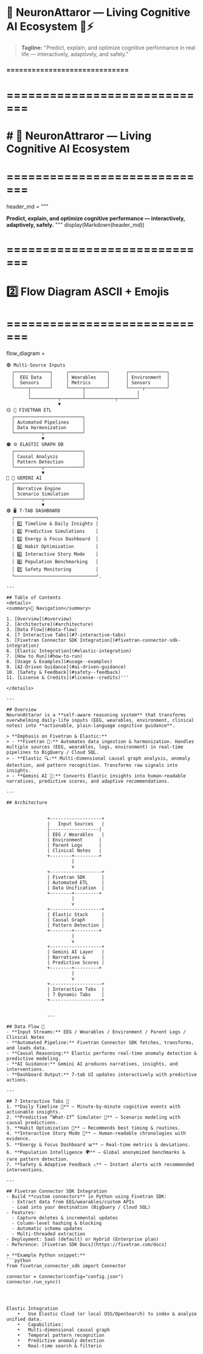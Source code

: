 # 🌟 NeuronAttaror — Living Cognitive AI Ecosystem 🧠⚡

> **Tagline:** "Predict, explain, and optimize cognitive performance in real life — interactively, adaptively, and safely."

### =============================


# =============================
# # 🚀 NeuronAttraror — Living Cognitive AI Ecosystem
# =============================
header_md = """


**Predict, explain, and optimize cognitive performance — interactively, adaptively, safely.**
"""
display(Markdown(header_md))

# =============================
# 2️⃣ Flow Diagram ASCII + Emojis
# =============================
flow_diagram =
```text
🟢 Multi-Source Inputs
  ┌─────────────┐     ┌──────────────┐      ┌──────────────┐
  │  EEG Data   │     │ Wearables    │      │ Environment  │
  │  Sensors    │     │ Metrics      │      │ Sensors      │
  └─────┬───────┘     └─────┬────────┘      └─────┬────────┘
        │                   │                   │
        └──────────┬────────┴───────────┬───────┘
                   ▼
🟡 🔗 FIVETRAN ETL
  ┌─────────────────────────┐
  │ Automated Pipelines     │
  │ Data Harmonization      │
  └──────────┬──────────────┘
             ▼
🟠 🌐 ELASTIC GRAPH DB
  ┌─────────────────────────┐
  │ Causal Analysis         │
  │ Pattern Detection       │
  └──────────┬──────────────┘
             ▼
🔵 🤖 GEMINI AI
  ┌─────────────────────────┐
  │ Narrative Engine        │
  │ Scenario Simulation     │
  └──────────┬──────────────┘
             ▼
🟣 🖥️ 7-TAB DASHBOARD
  ┌──────────────────────────────┐
  │ 1️⃣ Timeline & Daily Insights │
  │ 2️⃣ Predictive Simulations    │
  │ 3️⃣ Energy & Focus Dashboard  │
  │ 4️⃣ Habit Optimization        │
  │ 5️⃣ Interactive Story Mode    │
  │ 6️⃣ Population Benchmarking   │
  │ 7️⃣ Safety Monitoring         │
  └──────────────────────────────┘.

---

## Table of Contents
<details>
<summary>📂 Navigation</summary>

1. [Overview](#overview)
2. [Architecture](#architecture)
3. [Data Flow](#data-flow)
4. [7 Interactive Tabs](#7-interactive-tabs)
5. [Fivetran Connector SDK Integration](#fivetran-connector-sdk-integration)
6. [Elastic Integration](#elastic-integration)
7. [How to Run](#how-to-run)
8. [Usage & Examples](#usage--examples)
9. [AI-Driven Guidance](#ai-driven-guidance)
10. [Safety & Feedback](#safety--feedback)
11. [License & Credits](#license--credits)'''

</details>

---

## Overview
NeuronAttaror is a **self-aware reasoning system** that transforms overwhelming daily-life inputs (EEG, wearables, environment, clinical notes) into **actionable, plain-language cognitive guidance**.  

> **Emphasis on Fivetran & Elastic:**  
> - **Fivetran 🔗:** Automates data ingestion & harmonization. Handles multiple sources (EEG, wearables, logs, environment) in real-time pipelines to BigQuery / Cloud SQL.  
> - **Elastic 🔍:** Multi-dimensional causal graph analysis, anomaly detection, and pattern recognition. Transforms raw signals into insights.  
> - **Gemini AI 🤖:** Converts Elastic insights into human-readable narratives, predictive scores, and adaptive recommendations.

---

## Architecture


               +-------------------+
               |   Input Sources   |
               |------------------|
               | EEG / Wearables   |
               | Environment      |
               | Parent Logs      |
               | Clinical Notes   |
               +--------+---------+
                        |
                        v
               +-------------------+
               | Fivetran SDK      |
               | Automated ETL     |
               | Data Unification  |
               +--------+---------+
                        |
                        v
               +-------------------+
               | Elastic Stack     |
               | Causal Graph      |
               | Pattern Detection |
               +--------+---------+
                        |
                        v
               +-------------------+
               | Gemini AI Layer   |
               | Narratives &      |
               | Predictive Scores |
               +--------+---------+
                        |
                        v
               +-------------------+
               | Interactive Tabs  |
               | 7 Dynamic Tabs    |
               +-------------------+


               ---

## Data Flow 🔁
- **Input Streams:** EEG / Wearables / Environment / Parent Logs / Clinical Notes  
- **Automated Pipeline:** Fivetran Connector SDK fetches, transforms, and loads data.  
- **Causal Reasoning:** Elastic performs real-time anomaly detection & predictive modeling.  
- **AI Guidance:** Gemini AI produces narratives, insights, and interventions.  
- **Dashboard Output:** 7-tab UI updates interactively with predictive actions.  

---

## 7 Interactive Tabs 🌟
1. **Daily Timeline 📅** – Minute-by-minute cognitive events with actionable insights.  
2. **Predictive “What-If” Simulator 🔮** – Scenario modeling with causal predictions.  
3. **Habit Optimization 🔧** – Recommends best timing & routines.  
4. **Interactive Story Mode 📖** – Human-readable chronologies with evidence.  
5. **Energy & Focus Dashboard 📊** – Real-time metrics & deviations.  
6. **Population Intelligence 🌍** – Global anonymized benchmarks & rare pattern detection.  
7. **Safety & Adaptive Feedback ⚠️** – Instant alerts with recommended interventions.  

---

## Fivetran Connector SDK Integration
- Build **custom connectors** in Python using Fivetran SDK:  
  - Extract data from EEG/wearables/custom APIs  
  - Load into your destination (BigQuery / Cloud SQL)  
- Features:
  - Capture deletes & incremental updates  
  - Column-level hashing & blocking  
  - Automatic schema updates  
  - Multi-threaded extraction  
- Deployment: SaaS (default) or Hybrid (Enterprise plan)  
- Reference: [Fivetran SDK Docs](https://fivetran.com/docs)

> **Example Python snippet:**
```python
from fivetran_connector_sdk import Connector

connector = Connector(config="config.json")
connector.run_sync()




Elastic Integration
	•	Use Elastic Cloud (or local OSS/OpenSearch) to index & analyze unified data.
	•	Capabilities:
	•	Multi-dimensional causal graph
	•	Temporal pattern recognition
	•	Predictive anomaly detection
	•	Real-time search & filterin





